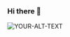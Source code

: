 ### Hi there 👋
<picture>
 <source media="(prefers-color-scheme: dark)" srcset="https://art.pixilart.com/4f9d05c005154e1.png">
 <source media="(prefers-color-scheme: light)" srcset="https://art.pixilart.com/4f9d05c005154e1.png">
 <img alt="YOUR-ALT-TEXT" src="https://art.pixilart.com/4f9d05c005154e1.png">
</picture>

<!--
**GHASSAN007/GHASSAN007** is a ✨ _special_ ✨ repository because its `README.md` (this file) appears on your GitHub profile.

Here are some ideas to get you started:

- 🔭 I’m currently working on ...
- 🌱 I’m currently learning ...
- 👯 I’m looking to collaborate on ...
- 🤔 I’m looking for help with ...
- 💬 Ask me about ...
- 📫 How to reach me: ...
- 😄 Pronouns: ...
- ⚡ Fun fact: ...
-->
